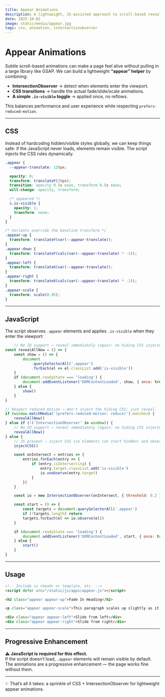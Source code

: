```yaml
---
title: Appear Animations
description: A lightweight, JS-assisted approach to scroll-based reveal animations using IntersectionObserver and CSS transitions.
date: 2025-10-02
image: static/media/appear.jpg
tags: css, animation, intersectionobserver
---
```


# Appear Animations

Subtle scroll-based animations can make a page feel alive without pulling in a large library like GSAP. We can build a lightweight **“appear” helper** by combining:

- **IntersectionObserver** → detect when elements enter the viewport.  
- **CSS transitions** → handle the actual fade/slide/scale animations.  
- **A simple `.is-visible` toggle** → applied once, no reflows.  

This balances performance and user experience while respecting `prefers-reduced-motion`.

---

## CSS

Instead of hardcoding hidden/visible styles globally, we can keep things safe: if the JavaScript never loads, elements remain visible. The script injects the CSS rules dynamically.

```css
.appear {
  --appear-translate: 128px;

  opacity: 0;
  transform: translateY(20px);
  transition: opacity 0.5s ease, transform 0.5s ease;
  will-change: opacity, transform;

  /* appeared */
  &.is-visible {
    opacity: 1;
    transform: none;
  }
}

/* Variants override the baseline transform */
.appear-up { 
  transform: translateY(var(--appear-translate)); 
}
.appear-down { 
  transform: translateY(calc(var(--appear-translate) * -1));
}
.appear-left { 
  transform: translateX(var(--appear-translate)); 
}
.appear-right { 
  transform: translateX(calc(var(--appear-translate) * -1)); 
}
.appear-scale { 
  transform: scale(0.95); 
}
```

---

## JavaScript

The script observes `.appear` elements and applies `.is-visible` when they enter the viewport:

```js
	// No IO support → reveal immediately (again: no hiding CSS injected).
const revealAllNow = () => {
	const show = () => {
		document
			.querySelectorAll('.appear')
			.forEach(el => el.classList.add('is-visible'))
	}
	if (document.readyState === 'loading') {
		document.addEventListener('DOMContentLoaded', show, { once: true })
	} else {
		show()
	}
}

// Respect reduced motion → don't inject the hiding CSS; just reveal.
if (window.matchMedia('(prefers-reduced-motion: reduce)').matches) {
	revealAllNow()
} else if (!('IntersectionObserver' in window)) {
	// No IO support → reveal immediately (again: no hiding CSS injected).
	revealAllNow()
} else {
	// JS present → inject CSS (so elements can start hidden) and observe
	injectCSS()

	const onIntersect = entries => {
		entries.forEach(entry => {
			if (entry.isIntersecting) {
				entry.target.classList.add('is-visible')
				io.unobserve(entry.target)
			}
		})
	}

	const io = new IntersectionObserver(onIntersect, { threshold: 0.2 })

	const start = () => {
		const targets = document.querySelectorAll('.appear')
		if (!targets.length) return
		targets.forEach(el => io.observe(el))
	}

	if (document.readyState === 'loading') {
		document.addEventListener('DOMContentLoaded', start, { once: true })
	} else {
		start()
	}
}
```

---

## Usage

```html
<!-- Include in <head> or template, etc. -->
<script defer src="/static/js/apps/appear.js"></script>

<h2 class="appear appear-up">Fade In Heading</h2>

<p class="appear appear-scale">This paragraph scales up slightly as it fades in.</p>

<div class="appear appear-left">Slide from left</div>
<div class="appear appear-right">Slide from right</div>
```

---

## Progressive Enhancement

⚠️ **JavaScript is required for this effect.**  
If the script doesn’t load, `.appear` elements will remain visible by default. The animations are a progressive enhancement — the page works fine without them.

---

✨ That’s all it takes: a sprinkle of CSS + IntersectionObserver for lightweight appear animations.
